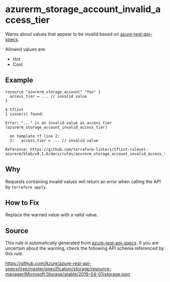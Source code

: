 <!--- This file generated by `tools/apispec-rule-gen/main.go`. DO NOT EDIT --->

# azurerm_storage_account_invalid_access_tier

Warns about values that appear to be invalid based on [azure-rest-api-specs](https://github.com/Azure/azure-rest-api-specs).

Allowed values are:
- Hot
- Cool

## Example

```hcl
resource "azurerm_storage_account" "foo" {
  access_tier = ... // invalid value
}
```

```
$ tflint
1 issue(s) found:

Error: "..." is an invalid value as access_tier (azurerm_storage_account_invalid_access_tier)

  on template.tf line 2:
  2:   access_tier = ... // invalid value

Reference: https://github.com/terraform-linters/tflint-ruleset-azurerm/blob/v0.1.0/docs/rules/azurerm_storage_account_invalid_access_tier.md

```

## Why

Requests containing invalid values will return an error when calling the API by `terraform apply`.

## How to Fix

Replace the warned value with a valid value.

## Source

This rule is automatically generated from [azure-rest-api-specs](https://github.com/Azure/azure-rest-api-specs). If you are uncertain about the warning, check the following API schema referenced by this rule.

https://github.com/Azure/azure-rest-api-specs/tree/master/specification/storage/resource-manager/Microsoft.Storage/stable/2019-04-01/storage.json
